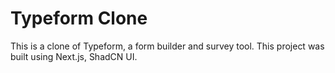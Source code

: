 # Typeform Clone

This is a clone of Typeform, a form builder and survey tool. This project was built using Next.js, ShadCN UI.
